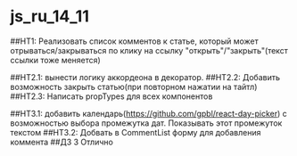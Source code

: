 # js_ru_14_11

##HT1: Реализовать список комментов к статье, который может отрываться/закрываться по клику на ссылку "открыть"/"закрыть"(текст ссылки тоже меняется)

##HT2.1: вынести логику аккордеона в декоратор.
##HT2.2: Добавить возможность закрыть статью(при повторном нажатии на тайтл)
##HT2.3: Написать propTypes для всех компонентов

##HT3.1: добавить календарь(https://github.com/gpbl/react-day-picker) с возможностью выбора промежутка дат. Показывать этот промежуток текстом
##HT3.2: Добвать в CommentList форму для добавления коммента
##ДЗ 3 Отлично
